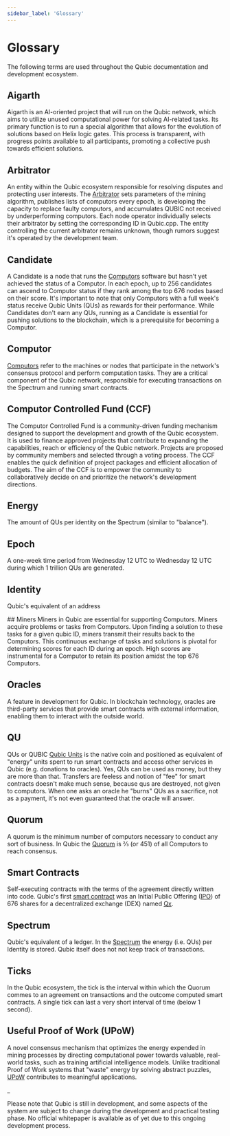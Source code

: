 ```yaml
---
sidebar_label: 'Glossary'
---
```


# Glossary

The following terms are used throughout the Qubic documentation and development ecosystem.

## Aigarth
Aigarth is an AI-oriented project that will run on the Qubic network, which aims to utilize unused computational power for solving AI-related tasks. Its primary function is to run a special algorithm that allows for the evolution of solutions based on Helix logic gates. This process is transparent, with progress points available to all participants, promoting a collective push towards efficient solutions.

## Arbitrator
An entity within the Qubic ecosystem responsible for resolving disputes and protecting user interests. The [Arbitrator](/learn/arbitrator) sets parameters of the mining algorithm, publishes lists of computors every epoch, is developing the capacity to replace faulty computors, and accumulates QUBIC not received by underperforming computors. Each node operator individually selects their arbitrator by setting the corresponding ID in Qubic.cpp. The entity controlling the current arbitrator remains unknown, though rumors suggest it's operated by the development team.

## Candidate
A Candidate is a node that runs the [Computors](/learn/nodes) software but hasn't yet achieved the status of a Computor. In each epoch, up to 256 candidates can ascend to Computor status if they rank among the top 676 nodes based on their score. It's important to note that only Computors with a full week's status receive Qubic Units (QUs) as rewards for their performance. While Candidates don't earn any QUs, running as a Candidate is essential for pushing solutions to the blockchain, which is a prerequisite for becoming a Computor.

## Computor
[Computors](/learn/nodes) refer to the machines or nodes that participate in the network's consensus protocol and perform computation tasks. They are a critical component of the Qubic network, responsible for executing transactions on the Spectrum and running smart contracts.

## Computor Controlled Fund (CCF)
The Computor Controlled Fund is a community-driven funding mechanism designed to support the development and growth of the Qubic ecosystem. It is used to finance approved projects that contribute to expanding the capabilities, reach or efficiency of the Qubic network. Projects are proposed by community members and selected through a voting process. The CCF enables the quick definition of project packages and efficient allocation of budgets. The aim of the CCF is to empower the community to collaboratively decide on and prioritize the network's development directions.

## Energy
The amount of QUs per identity on the Spectrum (similar to "balance").

## Epoch
A one-week time period from Wednesday 12 UTC to Wednesday 12 UTC during which 1 trillion QUs are generated.

## Identity
Qubic's equivalent of an address

## Miners
Miners in Qubic are essential for supporting Computors. Miners acquire problems or tasks from Computors. Upon finding a solution to these tasks for a given qubic ID, miners transmit their results back to the Computors. This continuous exchange of tasks and solutions is pivotal for determining scores for each ID during an epoch. High scores are instrumental for a Computor to retain its position amidst the top 676 Computors.

## Oracles
A feature in development for Qubic. In blockchain technology, oracles are third-party services that provide smart contracts with external information, enabling them to interact with the outside world.

## QU
QUs or QUBIC [Qubic Units](/learn/tokenomics) is the native coin and positioned as equivalent of "energy" units spent to run smart contracts and access other services in Qubic (e.g. donations to oracles). Yes, QUs can be used as money, but they are more than that. Transfers are feeless and notion of "fee" for smart contracts doesn't make much sense, because qus are destroyed, not given to computors. When one asks an oracle he "burns" QUs as a sacrifice, not as a payment, it's not even guaranteed that the oracle will answer. 

## Quorum
A quorum is the minimum number of computors necessary to conduct any sort of business. In Qubic the [Quorum](/learn/quorum) is ⅔ (or 451) of all Computors to reach consensus.

## Smart Contracts
Self-executing contracts with the terms of the agreement directly written into code. Qubic's first [smart contract](/learn/smart-contracts) was an Initial Public Offering ([IPO](/learn/ipo)) of 676 shares for a decentralized exchange (DEX) named [Qx](/learn/qx).

## Spectrum
Qubic's equivalent of a ledger. In the [Spectrum](/learn/spectrum) the energy (i.e. QUs) per Identity is stored. Qubic itself does not not keep track of transactions.

## Ticks
In the Qubic ecosystem, the tick is the interval within which the Quorum commes to an agreement on transactions and the outcome computed smart contracts. A single tick can last a very short interval of time (below 1 second).

## Useful Proof of Work (UPoW)
A novel consensus mechanism that optimizes the energy expended in mining processes by directing computational power towards valuable, real-world tasks, such as training artificial intelligence models. Unlike traditional Proof of Work systems that "waste" energy by solving abstract puzzles, [UPoW](/learn/upow) contributes to meaningful applications.


\_

Please note that Qubic is still in development, and some aspects of the system are subject to change during the development and practical testing phase. No official whitepaper is available as of yet due to this ongoing development process.
